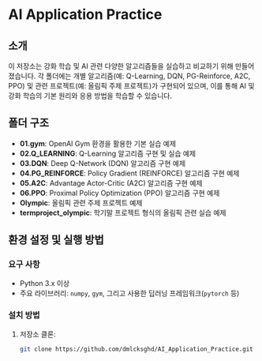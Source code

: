# AI Application Practice

## 소개
이 저장소는 강화 학습 및 AI 관련 다양한 알고리즘들을 실습하고 비교하기 위해 만들어졌습니다. 각 폴더에는 개별 알고리즘(예: Q-Learning, DQN, PG-Reinforce, A2C, PPO) 및 관련 프로젝트(예: 올림픽 주제 프로젝트)가 구현되어 있으며, 이를 통해 AI 및 강화 학습의 기본 원리와 응용 방법을 학습할 수 있습니다.

## 폴더 구조
- **01.gym**: OpenAI Gym 환경을 활용한 기본 실습 예제
- **02.Q_LEARNING**: Q-Learning 알고리즘 구현 및 실습 예제
- **03.DQN**: Deep Q-Network (DQN) 알고리즘 구현 예제
- **04.PG_REINFORCE**: Policy Gradient (REINFORCE) 알고리즘 구현 예제
- **05.A2C**: Advantage Actor-Critic (A2C) 알고리즘 구현 예제
- **06.PPO**: Proximal Policy Optimization (PPO) 알고리즘 구현 예제
- **Olympic**: 올림픽 관련 주제 프로젝트 예제
- **termproject_olympic**: 학기말 프로젝트 형식의 올림픽 관련 실습 예제

## 환경 설정 및 실행 방법

### 요구 사항
- Python 3.x 이상
- 주요 라이브러리: `numpy`, `gym`, 그리고 사용한 딥러닝 프레임워크(`pytorch` 등)

### 설치 방법
1. 저장소 클론:
   ```bash
   git clone https://github.com/dmlcksghd/AI_Application_Practice.git

   
